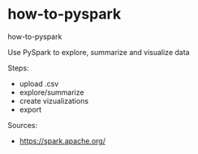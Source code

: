 # how-to-pyspark

how-to-pyspark

Use PySpark to explore, summarize and visualize data

Steps:

- upload .csv
- explore/summarize
- create vizualizations
- export

Sources:

- https://spark.apache.org/
